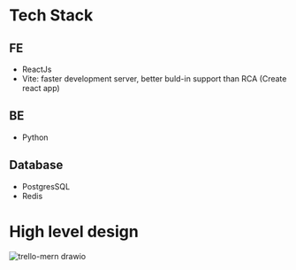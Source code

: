 # Tech Stack
## FE
- ReactJs
- Vite: faster development server, better buld-in support than RCA (Create react app)

## BE
- Python
  
## Database
- PostgresSQL
- Redis

# High level design
![trello-mern drawio](https://github.com/qhuy4919/trello-mern-app/assets/65387927/45cb26dd-fe7f-48bb-8aa2-d8acb4722d62)
